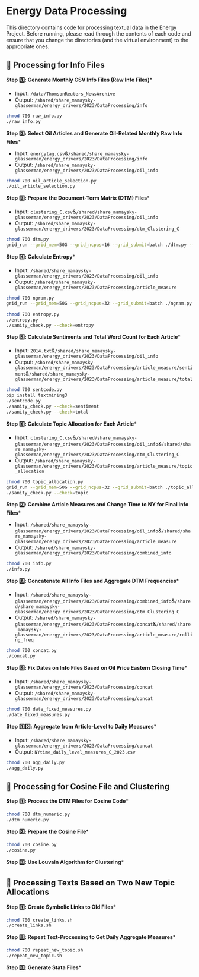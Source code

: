 # Energy Data Processing

This directory contains code for processing textual data in the Energy Project. Before running, please read through the contents of each code and ensure that you change the directories (and the virtual environment) to the appropriate ones.

## :file_folder: Processing for Info Files

**Step :one:: Generate Monthly CSV Info Files (Raw Info Files)***
- Input: `/data/ThomsonReuters_NewsArchive`
- Output: `/shared/share_mamaysky-glasserman/energy_drivers/2023/DataProcessing/info`
```bash
chmod 700 raw_info.py
./raw_info.py
```

**Step :two:: Select Oil Articles and Generate Oil-Related Monthly Raw Info Files***
- Input: `energytag.csv`&`/shared/share_mamaysky-glasserman/energy_drivers/2023/DataProcessing/info`
- Output: `/shared/share_mamaysky-glasserman/energy_drivers/2023/DataProcessing/oil_info`
```bash
chmod 700 oil_article_selection.py
./oil_article_selection.py
```

**Step :three:: Prepare the Document-Term Matrix (DTM) Files***
- Input: `clustering_C.csv`&`/shared/share_mamaysky-glasserman/energy_drivers/2023/DataProcessing/oil_info`
- Output: `/shared/share_mamaysky-glasserman/energy_drivers/2023/DataProcessing/dtm_Clustering_C`
```bash
chmod 700 dtm.py
grid_run --grid_mem=50G --grid_ncpus=16 --grid_submit=batch ./dtm.py --usePandas=
```

**Step :four:: Calculate Entropy***
- Input: `/shared/share_mamaysky-glasserman/energy_drivers/2023/DataProcessing/oil_info`
- Output: `/shared/share_mamaysky-glasserman/energy_drivers/2023/DataProcessing/article_measure`
```bash
chmod 700 ngram.py
grid_run --grid_mem=50G --grid_ncpus=32 --grid_submit=batch ./ngram.py

chmod 700 entropy.py
./entropy.py
./sanity_check.py --check=entropy
```

**Step :five:: Calculate Sentiments and Total Word Count for Each Article***
- Input: `2014.txt`&`/shared/share_mamaysky-glasserman/energy_drivers/2023/DataProcessing/oil_info`
- Output: `/shared/share_mamaysky-glasserman/energy_drivers/2023/DataProcessing/article_measure/sentiment`&`/shared/share_mamaysky-glasserman/energy_drivers/2023/DataProcessing/article_measure/total`
```bash
chmod 700 sentcode.py
pip install textmining3
./sentcode.py
./sanity_check.py --check=sentiment
./sanity_check.py --check=total
```

**Step :six:: Calculate Topic Allocation for Each Article***
- Input: `clustering_C.csv`&`/shared/share_mamaysky-glasserman/energy_drivers/2023/DataProcessing/oil_info`&`/shared/share_mamaysky-glasserman/energy_drivers/2023/DataProcessing/dtm_Clustering_C`
- Output: `/shared/share_mamaysky-glasserman/energy_drivers/2023/DataProcessing/article_measure/topic_allocation`
```bash
chmod 700 topic_allocation.py
grid_run --grid_mem=50G --grid_ncpus=32 --grid_submit=batch ./topic_allocation.py
./sanity_check.py --check=topic
```

**Step :seven:: Combine Article Measures and Change Time to NY for Final Info Files***
- Input: `/shared/share_mamaysky-glasserman/energy_drivers/2023/DataProcessing/oil_info`&`/shared/share_mamaysky-glasserman/energy_drivers/2023/DataProcessing/article_measure`
- Output: `/shared/share_mamaysky-glasserman/energy_drivers/2023/DataProcessing/combined_info`
```bash
chmod 700 info.py
./info.py
```

**Step :eight:: Concatenate All Info Files and Aggregate DTM Frequencies***
- Input: `/shared/share_mamaysky-glasserman/energy_drivers/2023/DataProcessing/combined_info`&`/shared/share_mamaysky-glasserman/energy_drivers/2023/DataProcessing/dtm_Clustering_C`
- Output: `/shared/share_mamaysky-glasserman/energy_drivers/2023/DataProcessing/concat`&`/shared/share_mamaysky-glasserman/energy_drivers/2023/DataProcessing/article_measure/rolling_freq`
```bash
chmod 700 concat.py
./concat.py
```

**Step :nine:: Fix Dates on Info Files Based on Oil Price Eastern Closing Time***
- Input: `/shared/share_mamaysky-glasserman/energy_drivers/2023/DataProcessing/concat`
- Output: `/shared/share_mamaysky-glasserman/energy_drivers/2023/DataProcessing/concat`
```bash
chmod 700 date_fixed_measures.py
./date_fixed_measures.py
```

**Step :one::zero:: Aggregate from Article-Level to Daily Measures***
- Input: `/shared/share_mamaysky-glasserman/energy_drivers/2023/DataProcessing/concat`
- Output: `NYtime_daily_level_measures_C_2023.csv`
```bash
chmod 700 agg_daily.py
./agg_daily.py
```

## :file_folder: Processing for Cosine File and Clustering

**Step :one:: Process the DTM Files for Cosine Code***
```bash
chmod 700 dtm_numeric.py
./dtm_numeric.py
```

**Step :two:: Prepare the Cosine File***
```bash
chmod 700 cosine.py
./cosine.py
```

**Step :three:: Use Louvain Algorithm for Clustering***

## :file_folder: Processing Texts Based on Two New Topic Allocations

**Step :one:: Create Symbolic Links to Old Files***
```bash
chmod 700 create_links.sh
./create_links.sh
```

**Step :two:: Repeat Text-Processing to Get Daily Aggregate Measures***
```bash
chmod 700 repeat_new_topic.sh
./repeat_new_topic.sh
```

**Step :three:: Generate Stata Files***
